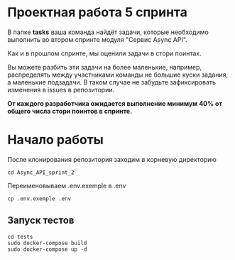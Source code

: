 # Проектная работа 5 спринта

В папке **tasks** ваша команда найдёт задачи, которые необходимо выполнить во втором спринте модуля "Сервис Async API".

Как и в прошлом спринте, мы оценили задачи в стори поинтах.

Вы можете разбить эти задачи на более маленькие, например, распределять между участниками команды не большие куски задания, а маленькие подзадачи. В таком случае не забудьте зафиксировать изменения в issues в репозитории.

**От каждого разработчика ожидается выполнение минимум 40% от общего числа стори поинтов в спринте.**

# Начало работы
 
После клонирования репозитория заходим в корневую директорию  
```
cd Async_API_sprint_2
```

Переименовываем .env.exemple в .env
```
cp .env.exemple .env
```

## Запуск тестов
```
cd tests
sudo docker-compose build
sudo docker-compose up -d
```` 